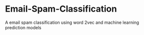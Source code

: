 # Email-Spam-Classification
A email spam classification using word 2vec and machine learning prediction models
